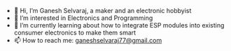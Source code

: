 - 👋 Hi, I’m Ganesh Selvaraj, a maker and an electronic hobbyist
- 👀 I’m interested in Electronics and Programming
- 🌱 I’m currently learning about how to integrate ESP modules into existing consumer electronics to make them smart
- 📫 How to reach me: ganeshselvaraj77@gmail.com

<!---
robotsreloaded/robotsreloaded is a ✨ special ✨ repository because its `README.md` (this file) appears on your GitHub profile.
You can click the Preview link to take a look at your changes.
--->
